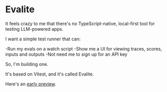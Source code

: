 # Evalite

It feels crazy to me that there's no TypeScript-native, local-first tool for testing LLM-powered apps.

I want a simple test runner that can:

-Run my evals on a watch script
-Show me a UI for viewing traces, scores, inputs and outputs
-Not need me to sign up for an API key

So, I'm building one.

It's based on Vitest, and it's called Evalite.

Here's an [early preview](https://www.aihero.dev/evalite-an-early-preview).

